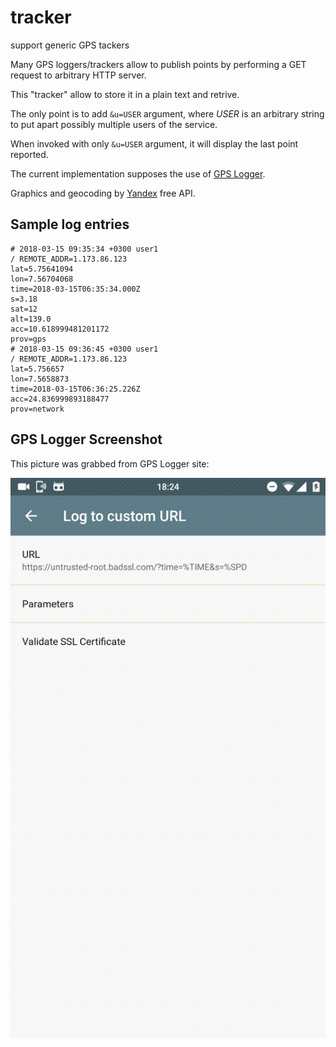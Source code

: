 # tracker
support generic GPS tackers

Many GPS loggers/trackers allow to publish points by performing a GET
request to arbitrary HTTP server.

This "tracker" allow to store it in a plain text and retrive.

The only point is to add `&u=USER` argument, where *USER* is an arbitrary string
to put apart possibly multiple users of the service.

When invoked with only `&u=USER` argument, it will display the last point reported.

The current implementation supposes the use of [GPS Logger](https://code.mendhak.com/gpslogger/).

Graphics and geocoding by [Yandex](https://maps.ya.ru) free API.

## Sample log entries

    # 2018-03-15 09:35:34 +0300 user1
    / REMOTE_ADDR=1.173.86.123
    lat=5.75641094
    lon=7.56704068
    time=2018-03-15T06:35:34.000Z
    s=3.18
    sat=12
    alt=139.0
    acc=10.618999481201172
    prov=gps
    # 2018-03-15 09:36:45 +0300 user1
    / REMOTE_ADDR=1.173.86.123
    lat=5.756657
    lon=7.5658873
    time=2018-03-15T06:36:25.226Z
    acc=24.836999893188477
    prov=network

## GPS Logger Screenshot

This picture was grabbed from GPS Logger site:

![Custom URL Setup](img/21sslvalidation.gif)
